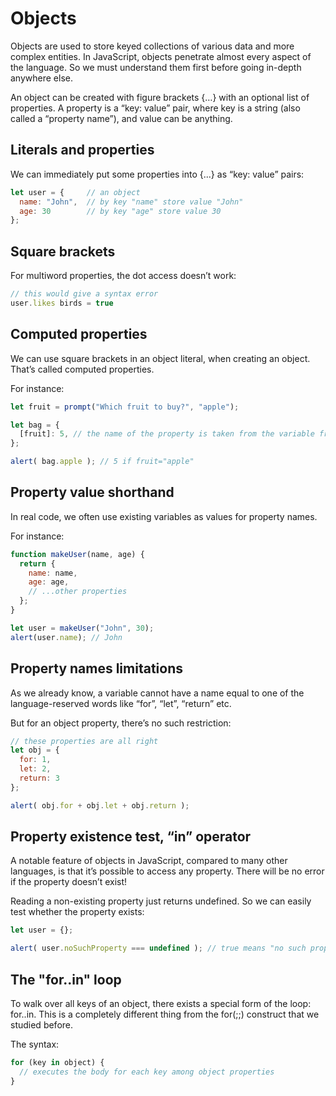 # Objects

<p>
Objects are used to store keyed collections of various data and more complex entities. In JavaScript, objects penetrate almost every aspect of the language. So we must understand them first before going in-depth anywhere else.

An object can be created with figure brackets {…} with an optional list of properties. A property is a “key: value” pair, where key is a string (also called a “property name”), and value can be anything.
</p>

## Literals and properties
<p>
We can immediately put some properties into {...} as “key: value” pairs:
</p>

```js
let user = {     // an object
  name: "John",  // by key "name" store value "John"
  age: 30        // by key "age" store value 30
};
```

## Square brackets
<p>
For multiword properties, the dot access doesn’t work:
</p>

```js
// this would give a syntax error
user.likes birds = true
```

## Computed properties

<p>
We can use square brackets in an object literal, when creating an object. That’s called computed properties.

For instance:</p>

```js
let fruit = prompt("Which fruit to buy?", "apple");

let bag = {
  [fruit]: 5, // the name of the property is taken from the variable fruit
};

alert( bag.apple ); // 5 if fruit="apple"
```

## Property value shorthand
<p>In real code, we often use existing variables as values for property names.

For instance:

</p>

```js 
function makeUser(name, age) {
  return {
    name: name,
    age: age,
    // ...other properties
  };
}

let user = makeUser("John", 30);
alert(user.name); // John
```

## Property names limitations

<p>As we already know, a variable cannot have a name equal to one of the language-reserved words like “for”, “let”, “return” etc.

But for an object property, there’s no such restriction:

</p>

```js 
// these properties are all right
let obj = {
  for: 1,
  let: 2,
  return: 3
};

alert( obj.for + obj.let + obj.return ); 
```

## Property existence test, “in” operator

<p>
A notable feature of objects in JavaScript, compared to many other languages, is that it’s possible to access any property. There will be no error if the property doesn’t exist!

Reading a non-existing property just returns undefined. So we can easily test whether the property exists:</p>

```js
let user = {};

alert( user.noSuchProperty === undefined ); // true means "no such property"
```

## The "for..in" loop

<p>To walk over all keys of an object, there exists a special form of the loop: for..in. This is a completely different thing from the for(;;) construct that we studied before.

The syntax:</p>

```js
for (key in object) {
  // executes the body for each key among object properties
}
```